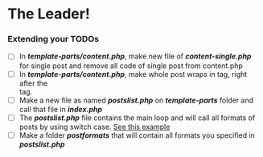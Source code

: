 # The Leader!

### Extending your TODOs

- [ ] In *__template-parts/content.php__*, make new file of *__content-single.php__* for single post and remove all code of single post from content.php
- [ ] In *__template-parts/content.php__*, make whole post wraps in *<a>* tag, right after the *<article>* tag.
- [ ] Make a new file as named *__postslist.php__* on *__template-parts__* folder and call that file in *__index.php__*
- [ ] The *__postslist.php__* file contains the main loop and will call all formats of posts by using switch case. [See this example](https://image.ibb.co/cSkT2a/Capture.png)
- [ ] Make a folder *__postformats__* that will contain all formats you specified in *__postslist.php__*